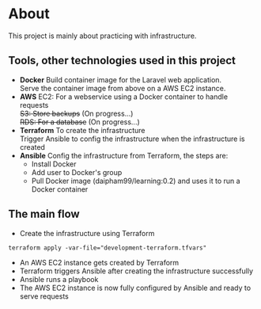 # About
This project is mainly about practicing with infrastructure.
## Tools, other technologies used in this project
- **Docker**
    Build container image for the Laravel web application.  
    Serve the container image from above on a AWS EC2 instance.  
- **AWS**
    EC2:  For a webservice using a Docker container to handle requests  
    ~~S3:  Store backups~~ (On progress...)  
    ~~RDS: For a database~~ (On progress...)  
- **Terraform**
    To create the infrastructure  
    Trigger Ansible to config the infrastructure when the infrastructure is created  
- **Ansible**
    Config the infrastructure from Terraform, the steps are:  
    - Install Docker  
    - Add user to Docker's group  
    - Pull Docker image (daipham99/learning:0.2) and uses it to run a Docker container  

## The main flow
- Create the infrastructure using Terraform
```
terraform apply -var-file="development-terraform.tfvars"
```
- An AWS EC2 instance gets created by Terraform
- Terraform triggers Ansible after creating the infrastructure successfully
- Ansible runs a playbook 
- The AWS EC2 instance is now fully configured by Ansible and ready to serve requests